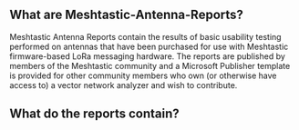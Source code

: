 ## What are Meshtastic-Antenna-Reports?

<p> Meshtastic Antenna Reports contain the results of basic usability testing performed on antennas that have been purchased for use with Meshtastic firmware-based LoRa messaging hardware. The reports are published by members of the Meshtastic community and a Microsoft Publisher template is provided for other community members who own (or otherwise have access to) a vector network analyzer and wish to contribute. </p>

## What do the reports contain?
